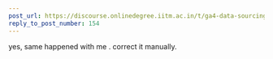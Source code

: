 ```yaml
---
post_url: https://discourse.onlinedegree.iitm.ac.in/t/ga4-data-sourcing-discussion-thread-tds-jan-2025/165959/165
reply_to_post_number: 154
---
```

yes, same happened with me . correct it manually.